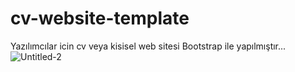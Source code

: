 # cv-website-template
Yazılımcılar icin cv veya kisisel web sitesi Bootstrap ile yapılmıştır...
![Untitled-2](https://user-images.githubusercontent.com/54667635/226178063-0bf960cd-76e2-4956-8b79-0bac60476af8.png)
